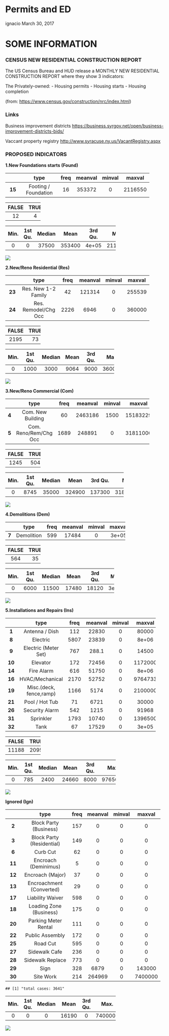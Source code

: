 Permits and ED
================
ignacio
March 30, 2017

SOME INFORMATION
================

### CENSUS NEW RESIDENTIAL CONSTRUCTION REPORT

The US Census Bureau and HUD release a MONTHLY NEW RESIDENTIAL CONSTRUCTION REPORT where they show 3 indicators:

The Privately-owned: - Housing permits - Housing starts - Housing completion

(from: <https://www.census.gov/construction/nrc/index.html>)

### Links

Business improvement districts <https://business.syrgov.net/open/business-improvement-districts-bids/>

Vaccant property registry <http://www.syracuse.ny.us/VacantRegistry.aspx>

### PROPOSED INDICATORS

**1.New Foundations starts (Found)**

<table style="width:90%;">
<colgroup>
<col width="12%" />
<col width="29%" />
<col width="9%" />
<col width="13%" />
<col width="12%" />
<col width="12%" />
</colgroup>
<thead>
<tr class="header">
<th align="center"> </th>
<th align="center">type</th>
<th align="center">freq</th>
<th align="center">meanval</th>
<th align="center">minval</th>
<th align="center">maxval</th>
</tr>
</thead>
<tbody>
<tr class="odd">
<td align="center"><strong>15</strong></td>
<td align="center">Footing / Foundation</td>
<td align="center">16</td>
<td align="center">353372</td>
<td align="center">0</td>
<td align="center">2116550</td>
</tr>
</tbody>
</table>

<table style="width:22%;">
<colgroup>
<col width="11%" />
<col width="11%" />
</colgroup>
<thead>
<tr class="header">
<th align="center">FALSE</th>
<th align="center">TRUE</th>
</tr>
</thead>
<tbody>
<tr class="odd">
<td align="center">12</td>
<td align="center">4</td>
</tr>
</tbody>
</table>

<table style="width:69%;">
<colgroup>
<col width="9%" />
<col width="13%" />
<col width="12%" />
<col width="9%" />
<col width="13%" />
<col width="9%" />
</colgroup>
<thead>
<tr class="header">
<th align="center">Min.</th>
<th align="center">1st Qu.</th>
<th align="center">Median</th>
<th align="center">Mean</th>
<th align="center">3rd Qu.</th>
<th align="center">Max.</th>
</tr>
</thead>
<tbody>
<tr class="odd">
<td align="center">0</td>
<td align="center">0</td>
<td align="center">37500</td>
<td align="center">353400</td>
<td align="center">4e+05</td>
<td align="center">2117000</td>
</tr>
</tbody>
</table>

![](Permits_and_ED_files/figure-markdown_github/unnamed-chunk-7-1.png)

**2.New/Reno Residential (Res)**

<table style="width:90%;">
<colgroup>
<col width="12%" />
<col width="29%" />
<col width="9%" />
<col width="13%" />
<col width="12%" />
<col width="12%" />
</colgroup>
<thead>
<tr class="header">
<th align="center"> </th>
<th align="center">type</th>
<th align="center">freq</th>
<th align="center">meanval</th>
<th align="center">minval</th>
<th align="center">maxval</th>
</tr>
</thead>
<tbody>
<tr class="odd">
<td align="center"><strong>23</strong></td>
<td align="center">Res. New 1-2 Family</td>
<td align="center">42</td>
<td align="center">121314</td>
<td align="center">0</td>
<td align="center">255539</td>
</tr>
<tr class="even">
<td align="center"><strong>24</strong></td>
<td align="center">Res. Remodel/Chg Occ</td>
<td align="center">2226</td>
<td align="center">6946</td>
<td align="center">0</td>
<td align="center">360000</td>
</tr>
</tbody>
</table>

<table style="width:22%;">
<colgroup>
<col width="11%" />
<col width="11%" />
</colgroup>
<thead>
<tr class="header">
<th align="center">FALSE</th>
<th align="center">TRUE</th>
</tr>
</thead>
<tbody>
<tr class="odd">
<td align="center">2195</td>
<td align="center">73</td>
</tr>
</tbody>
</table>

<table style="width:68%;">
<colgroup>
<col width="9%" />
<col width="13%" />
<col width="12%" />
<col width="9%" />
<col width="13%" />
<col width="8%" />
</colgroup>
<thead>
<tr class="header">
<th align="center">Min.</th>
<th align="center">1st Qu.</th>
<th align="center">Median</th>
<th align="center">Mean</th>
<th align="center">3rd Qu.</th>
<th align="center">Max.</th>
</tr>
</thead>
<tbody>
<tr class="odd">
<td align="center">0</td>
<td align="center">1000</td>
<td align="center">3000</td>
<td align="center">9064</td>
<td align="center">9000</td>
<td align="center">360000</td>
</tr>
</tbody>
</table>

![](Permits_and_ED_files/figure-markdown_github/unnamed-chunk-8-1.png)

**3.New/Reno Commercial (Com)**

<table style="width:90%;">
<colgroup>
<col width="11%" />
<col width="30%" />
<col width="9%" />
<col width="13%" />
<col width="12%" />
<col width="12%" />
</colgroup>
<thead>
<tr class="header">
<th align="left"> </th>
<th align="center">type</th>
<th align="center">freq</th>
<th align="center">meanval</th>
<th align="center">minval</th>
<th align="center">maxval</th>
</tr>
</thead>
<tbody>
<tr class="odd">
<td align="left"><strong>4</strong></td>
<td align="center">Com. New Building</td>
<td align="center">60</td>
<td align="center">2463186</td>
<td align="center">1500</td>
<td align="center">15183229</td>
</tr>
<tr class="even">
<td align="left"><strong>5</strong></td>
<td align="center">Com. Reno/Rem/Chg Occ</td>
<td align="center">1689</td>
<td align="center">248891</td>
<td align="center">0</td>
<td align="center">31811000</td>
</tr>
</tbody>
</table>

<table style="width:22%;">
<colgroup>
<col width="11%" />
<col width="11%" />
</colgroup>
<thead>
<tr class="header">
<th align="center">FALSE</th>
<th align="center">TRUE</th>
</tr>
</thead>
<tbody>
<tr class="odd">
<td align="center">1245</td>
<td align="center">504</td>
</tr>
</tbody>
</table>

<table style="width:74%;">
<colgroup>
<col width="9%" />
<col width="13%" />
<col width="12%" />
<col width="9%" />
<col width="13%" />
<col width="13%" />
</colgroup>
<thead>
<tr class="header">
<th align="center">Min.</th>
<th align="center">1st Qu.</th>
<th align="center">Median</th>
<th align="center">Mean</th>
<th align="center">3rd Qu.</th>
<th align="center">Max.</th>
</tr>
</thead>
<tbody>
<tr class="odd">
<td align="center">0</td>
<td align="center">8745</td>
<td align="center">35000</td>
<td align="center">324900</td>
<td align="center">137300</td>
<td align="center">31810000</td>
</tr>
</tbody>
</table>

![](Permits_and_ED_files/figure-markdown_github/unnamed-chunk-9-1.png)

**4.Demolitions (Dem)**

<table style="width:75%;">
<colgroup>
<col width="11%" />
<col width="15%" />
<col width="9%" />
<col width="13%" />
<col width="12%" />
<col width="12%" />
</colgroup>
<thead>
<tr class="header">
<th align="left"> </th>
<th align="center">type</th>
<th align="center">freq</th>
<th align="center">meanval</th>
<th align="center">minval</th>
<th align="center">maxval</th>
</tr>
</thead>
<tbody>
<tr class="odd">
<td align="left"><strong>7</strong></td>
<td align="center">Demolition</td>
<td align="center">599</td>
<td align="center">17484</td>
<td align="center">0</td>
<td align="center">3e+05</td>
</tr>
</tbody>
</table>

<table style="width:22%;">
<colgroup>
<col width="11%" />
<col width="11%" />
</colgroup>
<thead>
<tr class="header">
<th align="center">FALSE</th>
<th align="center">TRUE</th>
</tr>
</thead>
<tbody>
<tr class="odd">
<td align="center">564</td>
<td align="center">35</td>
</tr>
</tbody>
</table>

<table style="width:68%;">
<colgroup>
<col width="9%" />
<col width="13%" />
<col width="12%" />
<col width="9%" />
<col width="13%" />
<col width="8%" />
</colgroup>
<thead>
<tr class="header">
<th align="center">Min.</th>
<th align="center">1st Qu.</th>
<th align="center">Median</th>
<th align="center">Mean</th>
<th align="center">3rd Qu.</th>
<th align="center">Max.</th>
</tr>
</thead>
<tbody>
<tr class="odd">
<td align="center">0</td>
<td align="center">6000</td>
<td align="center">11500</td>
<td align="center">17480</td>
<td align="center">18120</td>
<td align="center">3e+05</td>
</tr>
</tbody>
</table>

![](Permits_and_ED_files/figure-markdown_github/unnamed-chunk-10-1.png)

**5.Installations and Repairs (Ins)**

<table style="width:94%;">
<colgroup>
<col width="12%" />
<col width="33%" />
<col width="9%" />
<col width="13%" />
<col width="12%" />
<col width="12%" />
</colgroup>
<thead>
<tr class="header">
<th align="center"> </th>
<th align="center">type</th>
<th align="center">freq</th>
<th align="center">meanval</th>
<th align="center">minval</th>
<th align="center">maxval</th>
</tr>
</thead>
<tbody>
<tr class="odd">
<td align="center"><strong>1</strong></td>
<td align="center">Antenna / Dish</td>
<td align="center">112</td>
<td align="center">22830</td>
<td align="center">0</td>
<td align="center">80000</td>
</tr>
<tr class="even">
<td align="center"><strong>8</strong></td>
<td align="center">Electric</td>
<td align="center">5807</td>
<td align="center">23839</td>
<td align="center">0</td>
<td align="center">8e+06</td>
</tr>
<tr class="odd">
<td align="center"><strong>9</strong></td>
<td align="center">Electric (Meter Set)</td>
<td align="center">767</td>
<td align="center">288.1</td>
<td align="center">0</td>
<td align="center">14500</td>
</tr>
<tr class="even">
<td align="center"><strong>10</strong></td>
<td align="center">Elevator</td>
<td align="center">172</td>
<td align="center">72456</td>
<td align="center">0</td>
<td align="center">1172000</td>
</tr>
<tr class="odd">
<td align="center"><strong>14</strong></td>
<td align="center">Fire Alarm</td>
<td align="center">616</td>
<td align="center">51750</td>
<td align="center">0</td>
<td align="center">8e+06</td>
</tr>
<tr class="even">
<td align="center"><strong>16</strong></td>
<td align="center">HVAC/Mechanical</td>
<td align="center">2170</td>
<td align="center">52752</td>
<td align="center">0</td>
<td align="center">9764733</td>
</tr>
<tr class="odd">
<td align="center"><strong>19</strong></td>
<td align="center">Misc.(deck, fence,ramp)</td>
<td align="center">1166</td>
<td align="center">5174</td>
<td align="center">0</td>
<td align="center">2100000</td>
</tr>
<tr class="even">
<td align="center"><strong>21</strong></td>
<td align="center">Pool / Hot Tub</td>
<td align="center">71</td>
<td align="center">6721</td>
<td align="center">0</td>
<td align="center">30000</td>
</tr>
<tr class="odd">
<td align="center"><strong>26</strong></td>
<td align="center">Security Alarm</td>
<td align="center">542</td>
<td align="center">1215</td>
<td align="center">0</td>
<td align="center">91968</td>
</tr>
<tr class="even">
<td align="center"><strong>31</strong></td>
<td align="center">Sprinkler</td>
<td align="center">1793</td>
<td align="center">10740</td>
<td align="center">0</td>
<td align="center">1396500</td>
</tr>
<tr class="odd">
<td align="center"><strong>32</strong></td>
<td align="center">Tank</td>
<td align="center">67</td>
<td align="center">17529</td>
<td align="center">0</td>
<td align="center">3e+05</td>
</tr>
</tbody>
</table>

<table style="width:22%;">
<colgroup>
<col width="11%" />
<col width="11%" />
</colgroup>
<thead>
<tr class="header">
<th align="center">FALSE</th>
<th align="center">TRUE</th>
</tr>
</thead>
<tbody>
<tr class="odd">
<td align="center">11188</td>
<td align="center">2095</td>
</tr>
</tbody>
</table>

<table style="width:69%;">
<colgroup>
<col width="9%" />
<col width="13%" />
<col width="12%" />
<col width="9%" />
<col width="13%" />
<col width="9%" />
</colgroup>
<thead>
<tr class="header">
<th align="center">Min.</th>
<th align="center">1st Qu.</th>
<th align="center">Median</th>
<th align="center">Mean</th>
<th align="center">3rd Qu.</th>
<th align="center">Max.</th>
</tr>
</thead>
<tbody>
<tr class="odd">
<td align="center">0</td>
<td align="center">785</td>
<td align="center">2400</td>
<td align="center">24660</td>
<td align="center">8000</td>
<td align="center">9765000</td>
</tr>
</tbody>
</table>

![](Permits_and_ED_files/figure-markdown_github/unnamed-chunk-11-1.png)

**Ignored (Ign)**

<table style="width:97%;">
<colgroup>
<col width="12%" />
<col width="36%" />
<col width="9%" />
<col width="13%" />
<col width="12%" />
<col width="12%" />
</colgroup>
<thead>
<tr class="header">
<th align="center"> </th>
<th align="center">type</th>
<th align="center">freq</th>
<th align="center">meanval</th>
<th align="center">minval</th>
<th align="center">maxval</th>
</tr>
</thead>
<tbody>
<tr class="odd">
<td align="center"><strong>2</strong></td>
<td align="center">Block Party (Business)</td>
<td align="center">157</td>
<td align="center">0</td>
<td align="center">0</td>
<td align="center">0</td>
</tr>
<tr class="even">
<td align="center"><strong>3</strong></td>
<td align="center">Block Party (Residential)</td>
<td align="center">149</td>
<td align="center">0</td>
<td align="center">0</td>
<td align="center">0</td>
</tr>
<tr class="odd">
<td align="center"><strong>6</strong></td>
<td align="center">Curb Cut</td>
<td align="center">62</td>
<td align="center">0</td>
<td align="center">0</td>
<td align="center">0</td>
</tr>
<tr class="even">
<td align="center"><strong>11</strong></td>
<td align="center">Encroach (Deminimus)</td>
<td align="center">5</td>
<td align="center">0</td>
<td align="center">0</td>
<td align="center">0</td>
</tr>
<tr class="odd">
<td align="center"><strong>12</strong></td>
<td align="center">Encroach (Major)</td>
<td align="center">37</td>
<td align="center">0</td>
<td align="center">0</td>
<td align="center">0</td>
</tr>
<tr class="even">
<td align="center"><strong>13</strong></td>
<td align="center">Encroachment (Converted)</td>
<td align="center">29</td>
<td align="center">0</td>
<td align="center">0</td>
<td align="center">0</td>
</tr>
<tr class="odd">
<td align="center"><strong>17</strong></td>
<td align="center">Liability Waiver</td>
<td align="center">598</td>
<td align="center">0</td>
<td align="center">0</td>
<td align="center">0</td>
</tr>
<tr class="even">
<td align="center"><strong>18</strong></td>
<td align="center">Loading Zone (Business)</td>
<td align="center">175</td>
<td align="center">0</td>
<td align="center">0</td>
<td align="center">0</td>
</tr>
<tr class="odd">
<td align="center"><strong>20</strong></td>
<td align="center">Parking Meter Rental</td>
<td align="center">111</td>
<td align="center">0</td>
<td align="center">0</td>
<td align="center">0</td>
</tr>
<tr class="even">
<td align="center"><strong>22</strong></td>
<td align="center">Public Assembly</td>
<td align="center">172</td>
<td align="center">0</td>
<td align="center">0</td>
<td align="center">0</td>
</tr>
<tr class="odd">
<td align="center"><strong>25</strong></td>
<td align="center">Road Cut</td>
<td align="center">595</td>
<td align="center">0</td>
<td align="center">0</td>
<td align="center">0</td>
</tr>
<tr class="even">
<td align="center"><strong>27</strong></td>
<td align="center">Sidewalk Cafe</td>
<td align="center">236</td>
<td align="center">0</td>
<td align="center">0</td>
<td align="center">0</td>
</tr>
<tr class="odd">
<td align="center"><strong>28</strong></td>
<td align="center">Sidewalk Replace</td>
<td align="center">773</td>
<td align="center">0</td>
<td align="center">0</td>
<td align="center">0</td>
</tr>
<tr class="even">
<td align="center"><strong>29</strong></td>
<td align="center">Sign</td>
<td align="center">328</td>
<td align="center">6879</td>
<td align="center">0</td>
<td align="center">143000</td>
</tr>
<tr class="odd">
<td align="center"><strong>30</strong></td>
<td align="center">Site Work</td>
<td align="center">214</td>
<td align="center">264969</td>
<td align="center">0</td>
<td align="center">7400000</td>
</tr>
</tbody>
</table>

    ## [1] "total cases: 3641"

<table style="width:69%;">
<colgroup>
<col width="9%" />
<col width="13%" />
<col width="12%" />
<col width="9%" />
<col width="13%" />
<col width="9%" />
</colgroup>
<thead>
<tr class="header">
<th align="center">Min.</th>
<th align="center">1st Qu.</th>
<th align="center">Median</th>
<th align="center">Mean</th>
<th align="center">3rd Qu.</th>
<th align="center">Max.</th>
</tr>
</thead>
<tbody>
<tr class="odd">
<td align="center">0</td>
<td align="center">0</td>
<td align="center">0</td>
<td align="center">16190</td>
<td align="center">0</td>
<td align="center">7400000</td>
</tr>
</tbody>
</table>

![](Permits_and_ED_files/figure-markdown_github/unnamed-chunk-12-1.png)
